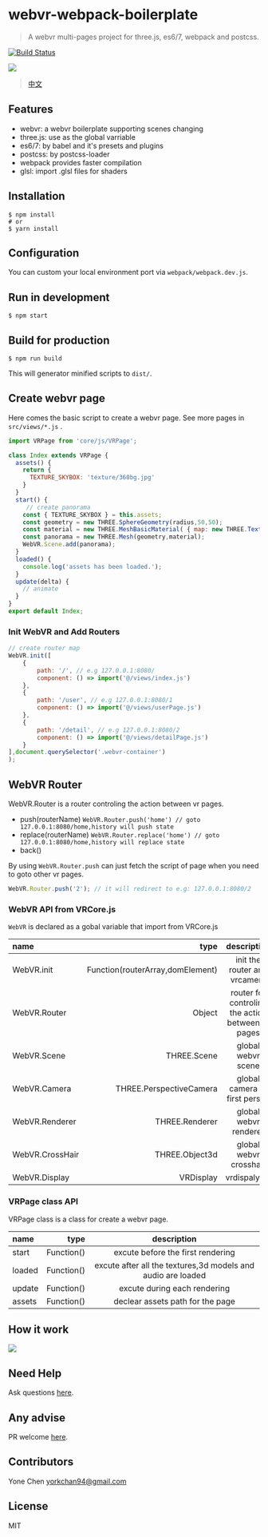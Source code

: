 # webvr-webpack-boilerplate

> A webvr multi-pages project for three.js, es6/7, webpack and postcss.

[![Build Status](https://travis-ci.org/YoneChen/webvr-webpack-boilerplate.svg?branch=master)](https://travis-ci.org/YoneChen/webvr-webpack-boilerplate)

![](https://pic2.zhimg.com/v2-251229f9ea0b901b1d29bd2aa11a69e9_b.png)

> [中文](https://zhuanlan.zhihu.com/p/26907805)

## Features

* webvr: a webvr boilerplate supporting scenes changing
* three.js: use as the global varriable
* es6/7: by babel and it's presets and plugins
* postcss: by postcss-loader
* webpack provides faster compilation
* glsl: import .glsl files for shaders

## Installation

    $ npm install
    # or
    $ yarn install

## Configuration

You can custom your local environment port via `webpack/webpack.dev.js`.

## Run in development

    $ npm start

## Build for production

    $ npm run build

This will generator minified scripts to `dist/`.

## Create webvr page

Here comes the basic script to create a webvr page.
See more pages in `src/views/*.js` .

```javascript
import VRPage from 'core/js/VRPage';

class Index extends VRPage {
  assets() {
    return {
      TEXTURE_SKYBOX: 'texture/360bg.jpg'
    }
  }
  start() {
     // create panorama
    const { TEXTURE_SKYBOX } = this.assets;
    const geometry = new THREE.SphereGeometry(radius,50,50);
    const material = new THREE.MeshBasicMaterial( { map: new THREE.TextureLoader().load(TEXTURE_SKYBOX),side:THREE.BackSide } );
    const panorama = new THREE.Mesh(geometry,material);
    WebVR.Scene.add(panorama);
  }
  loaded() {
    console.log('assets has been loaded.');
  }
  update(delta) {
    // animate
  }
}
export default Index;
```

### Init WebVR and Add Routers

```javascript
// create router map
WebVR.init([
    {
        path: '/', // e.g 127.0.0.1:8080/
        component: () => import('@/views/index.js')
    },
    {
        path: '/user', // e.g 127.0.0.1:8080/1
        component: () => import('@/views/userPage.js')
    },
    {
        path: '/detail', // e.g 127.0.0.1:8080/2
        component: () => import('@/views/detailPage.js')
    }
],document.querySelector('.webvr-container')
);
```

## WebVR Router

WebVR.Router is a router controling the action between vr pages.

* push(routerName) `WebVR.Router.push('home') // goto 127.0.0.1:8080/home,history will push state`
* replace(routerName) `WebVR.Router.replace('home') // goto 127.0.0.1:8080/home,history will replace state`
* back()

By using `WebVR.Router.push` can just fetch the script of page when you need to goto other vr pages.

```javascript
WebVR.Router.push('2'); // it will redirect to e.g: 127.0.0.1:8080/2
```

### WebVR API from VRCore.js

`WebVR` is declared as a gobal variable that import from VRCore.js

| name | type | description |
|:-----------|------------:|:------------:|
| WebVR.init       |        Function(routerArray,domElement) |     init the router and vrcamera
| WebVR.Router       |        Object |     router for controling the action between vr pages
| WebVR.Scene       |        THREE.Scene |     global webvr scene
| WebVR.Camera     |      THREE.PerspectiveCamera |    global camera of first person
| WebVR.Renderer       |        THREE.Renderer |     global webvr renderer
| WebVR.CrossHair       |        THREE.Object3d |     global webvr crosshair
| WebVR.Display       |        VRDisplay |     vrdispaly[0]

### VRPage class API

VRPage class is a class for create a webvr page.

| name | type | description |
|:-----------|------------:|:------------:|
| start         | Function() |      excute before the first rendering
| loaded       | Function() |    excute after all the textures,3d models and audio are loaded
| update    | Function() |   excute during each rendering
| assets | Function() | declear assets path for the page

## How it work

![](http://upload-images.jianshu.io/upload_images/1939855-906ca3b5b179b888.png)

## Need Help

Ask questions [here](https://github.com/YoneChen/webvr-webpack-boilerplate/issues).

## Any advise

PR welcome [here](https://github.com/YoneChen/webvr-webpack-boilerplate/pulls).

## Contributors

Yone Chen <yorkchan94@gmail.com>

## License

MIT
